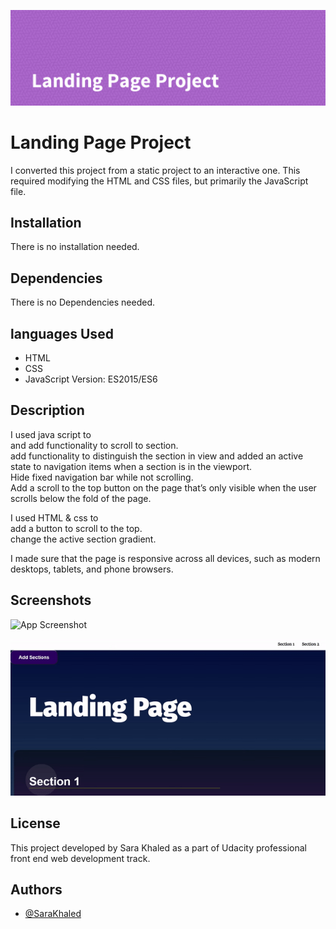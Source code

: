 
![banner](images/Project-banner.png)


# Landing Page Project

I converted this project from a static project to an interactive one. This required modifying the HTML and CSS files, but primarily the JavaScript file.

## Installation

There is no installation needed.

## Dependencies

There is no Dependencies needed.


## languages Used

- HTML
- CSS
- JavaScript Version: ES2015/ES6

## Description

I used java script to   
and add functionality to scroll to section.  
add functionality to distinguish the section in view and added an active state to navigation items when a section is in the viewport.   
Hide fixed navigation bar while not scrolling.  
Add a scroll to the top button on the page that’s only visible when the user scrolls below the fold of the page.   

I used HTML & css to   
add a button to scroll to the top.  
change the active section gradient.  

I made sure that the page is responsive across all devices, such as modern desktops, tablets, and phone browsers.  


## Screenshots

![App Screenshot](images/landingPage1.gif)   


![App Screenshot](images/landingPage2.gif)

## License

This project developed by Sara Khaled as a part of Udacity professional front end web development track.

## Authors

- [@SaraKhaled](https://github.com/sara-khaled90)
